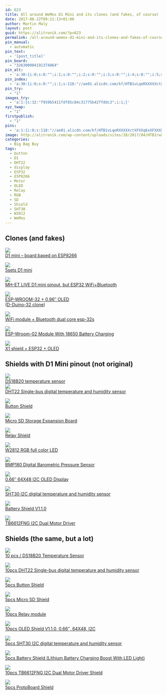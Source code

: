 ```yaml
---
id: 623
title: All around WeMos D1 Mini and its clones (and fakes, of course)
date: 2017-06-22T09:21:13+01:00
author: Martin Maly
layout: post
guid: https://alitronik.com/?p=623
permalink: /all-around-wemos-d1-mini-and-its-clones-and-fakes-of-course/
pin_manual:
  - automatic
pin_text:
  - '[post_title]'
pin_board:
  - "326300004191374864"
pin_alt:
  - 'a:30:{i:0;s:0:"";i:1;s:0:"";i:2;s:0:"";i:3;s:0:"";i:4;s:0:"";i:5;s:0:"";i:6;s:0:"";i:7;s:0:"";i:8;s:0:"";i:9;s:0:"";i:10;s:0:"";i:11;s:0:"";i:12;s:0:"";i:13;s:0:"";i:14;s:0:"";i:15;s:0:"";i:16;s:0:"";i:17;s:0:"";i:18;s:0:"";i:19;s:0:"";i:20;s:0:"";i:21;s:0:"";i:22;s:0:"";i:23;s:0:"";i:24;s:0:"";i:25;s:0:"";i:26;s:0:"";i:27;s:0:"";i:28;s:0:"";i:29;s:0:"";}'
pin_index:
  - 'a:30:{i:0;s:0:"";i:1;s:118:"//ae01.alicdn.com/kf/HTB1vLqeRXXXXXctXFXXq6xXFXXXX/-font-b-D1-b-font-font-b-mini-b-font--font-b-Mini-b.jpg_220x220.jpg";i:2;s:126:"//ae01.alicdn.com/kf/HTB1AG5VRpXXXXccXXXXq6xXFXXXN/A302-5sets-font-b-D1-b-font-font-b-mini-b-font--font-b-Mini.jpg_220x220.jpg";i:3;s:126:"//ae01.alicdn.com/kf/HTB1cPLGRFXXXXbZXpXXq6xXFXXXf/MH-ET-LIVE-font-b-D1-b-font-font-b-mini-b-font-font-b-ESP32.jpg_220x220.jpg";i:4;s:128:"//ae01.alicdn.com/kf/HTB1s9u8QVXXXXbcXFXXq6xXFXXXg/ESP-WROOM-32-0-96-font-b-ESP32-b-font-font-b-OLED-b-font-WIFI.jpg_220x220.jpg";i:5;s:132:"//ae01.alicdn.com/kf/HTB1OIa4RXXXXXbyapXXq6xXFXXXV/Lolin-font-b-ESP32-b-font-font-b-wemos-b-font-font-b-ESP32-b-font.jpg_220x220.jpg";i:6;s:141:"//ae01.alicdn.com/kf/HTB1KwqJRFXXXXXEXFXXq6xXFXXX0/-font-b-WeMos-b-font-D1-ESP-Wroom-02-ESP8266-Nodemcu-WiFi-Module-With-font.jpg_220x220.jpg";i:7;s:121:"//ae01.alicdn.com/kf/HTB1sevfRXXXXXcuXVXXq6xXFXXXH/-font-b-X1-b-font-font-b-shield-b-font--font-b-Lolin-b.jpg_220x220.jpg";i:8;s:159:"//ae01.alicdn.com/kf/HTB10RsWRFXXXXXqapXXq6xXFXXXq/1PCS-LOT-font-b-DS18B20-b-font-temperature-sensor-module-measurement-module-FOR-WeMos-font-b.jpg_220x220.jpg";i:9;s:132:"//ae01.alicdn.com/kf/HTB1rpj5OFXXXXXDXFXXq6xXFXXX0/DHT-Pro-Shield-for-WeMos-font-b-D1-b-font-font-b-mini-b-font-font.jpg_220x220.jpg";i:10;s:131:"//ae01.alicdn.com/kf/HTB18WW6PXXXXXblXpXXq6xXFXXX3/1-font-b-Button-b-font-Shield-for-WAVGAT-font-b-D1-b-font-font-b.jpg_220x220.jpg";i:11;s:139:"//ae01.alicdn.com/kf/HTB1mFS9QpXXXXXvXpXXq6xXFXXXT/Micro-SD-Storage-Expansion-Board-For-font-b-D1-b-font-font-b-MINI-b-font.jpg_220x220.jpg";i:12;s:127:"//ae01.alicdn.com/kf/HTB16JL3LXXXXXbaXpXXq6xXFXXXc/-font-b-Relay-b-font-Module-For-font-b-D1-b-font-font-b-MINI.jpg_220x220.jpg";i:13;s:130:"//ae01.alicdn.com/kf/HTB1YXjxRpXXXXamaXXXq6xXFXXXG/-font-b-W2812-b-font-RGB-full-color-module-FOR-font-b-D1-b-font.jpg_220x220.jpg";i:14;s:160:"//ae01.alicdn.com/kf/HTB14Zx7QpXXXXaGXpXXq6xXFXXXl/-font-b-BMP180-b-font-Replace-BMP085-Digital-Barometric-Pressure-Sensor-Module-FOR-WeMos-font.jpg_220x220.jpg";i:15;s:136:"//ae01.alicdn.com/kf/HTB1iVKhRpXXXXXuXXXXq6xXFXXXv/0-66-inch-64X48-IIC-I2C-font-b-OLED-b-font-LED-LCD-Dispaly-Shield-for.jpg_220x220.jpg";i:16;s:129:"//ae01.alicdn.com/kf/HTB1LxGLQpXXXXbXXVXXq6xXFXXXs/-font-b-SHT30-b-font-Shield-for-WAVGAT-font-b-D1-b-font-font-b.jpg_220x220.jpg";i:17;s:126:"//ae01.alicdn.com/kf/HTB14O9RQpXXXXcmXFXXq6xXFXXXn/-font-b-Battery-b-font-Shield-V1-1-0-For-WAVGAT-font-b-D1-b.jpg_220x220.jpg";i:18;s:131:"//ae01.alicdn.com/kf/HTB1h4Z9RFXXXXXoaXXXq6xXFXXXt/New-TB6612FNG-font-b-WeMos-b-font-font-b-D1-b-font-font-b-mini-b.jpg_220x220.jpg";i:19;s:124:"//ae01.alicdn.com/kf/HTB1EfvcRFXXXXbJXFXXq6xXFXXXj/-font-b-DS18B20-b-font-For-font-b-D1-b-font-font-b-Mini-b.jpg_220x220.jpg";i:20;s:128:"//ae01.alicdn.com/kf/HTB1Z3AEOFXXXXcBXFXXq6xXFXXXk/-font-b-10pcs-b-font-lot-DHT-Pro-Shield-for-WeMos-font-b-D1-b.jpg_220x220.jpg";i:21;s:131:"//ae01.alicdn.com/kf/HTB1xTUXQFXXXXXoaXXXq6xXFXXX2/-font-b-5PCS-b-font-1-font-b-Button-b-font-Shield-for-WeMos-font.jpg_220x220.jpg";i:22;s:137:"//ae01.alicdn.com/kf/HTB1dNVqQpXXXXb6apXXq6xXFXXXi/Free-shipping-font-b-5pcs-b-font-Micro-SD-Shield-for-WeMos-font-b-D1-b.jpg_220x220.jpg";i:23;s:130:"//ae01.alicdn.com/kf/HTB1i2YuQVXXXXaDaFXXq6xXFXXX5/-font-b-10pcs-b-font-lot-1-Road-font-b-relay-b-font-module-High.jpg_220x220.jpg";i:24;s:124:"//ae01.alicdn.com/kf/HTB1GSoFQVXXXXbSXXXXq6xXFXXX4/-font-b-10pcs-b-font-font-b-OLED-b-font-Shield-V1-1-0-for.jpg_220x220.jpg";i:25;s:142:"//ae01.alicdn.com/kf/HTB1xZEaQVXXXXcRaXXXq6xXFXXXZ/CFsunbird-font-b-5pcs-b-font-lot-font-b-SHT30-b-font-Shield-for-WAVGAT-font.jpg_220x220.jpg";i:26;s:123:"//ae01.alicdn.com/kf/HTB1JqcuQVXXXXazXFXXq6xXFXXXx/-font-b-5PCS-b-font-WeMos-font-b-D1-b-font-font-b-Mini-b.jpg_220x220.jpg";i:27;s:131:"//ae01.alicdn.com/kf/HTB1cbMoQVXXXXaYXFXXq6xXFXXXs/-font-b-10pcs-b-font-New-TB6612FNG-font-b-WeMos-b-font-font-b-D1.jpg_220x220.jpg";i:28;s:90:"http://alitronik.com/wp-content/uploads/sites/18/2017/04/HTB1rwXePFXXXXcdXFXXq6xXFXXXg.jpg";i:29;s:153:"//ae01.alicdn.com/kf/HTB1TBmORFXXXXaBaXXXq6xXFXXXW/5PCS-ProtoBoard-Shield-for-font-b-WeMos-b-font-D1-mini-double-sided-perf-board-Compati.jpg_220x220.jpg";}'
pin_try:
  - "1"
images_try:
  - 'a:1:{s:32:"f959b5411fdf85c84c31775b42ffddc3";i:1;}'
xyz_twap:
  - "1"
firstpublish:
  - "1"
pins:
  - 'a:1:{i:0;s:118:"//ae01.alicdn.com/kf/HTB1vLqeRXXXXXctXFXXq6xXFXXXX/-font-b-D1-b-font-font-b-mini-b-font--font-b-Mini-b.jpg_220x220.jpg";}'
image: http://alitronik.com/wp-content/uploads/sites/18/2017/04/HTB1rwXePFXXXXcdXFXXq6xXFXXXg.jpg
categories:
  - Big Bag Buy
tags:
  - button
  - D1
  - DHT22
  - display
  - ESP32
  - ESP8266
  - Motor
  - OLED
  - Relay
  - RGB
  - SD
  - Shield
  - SHT30
  - W2812
  - WeMos
---
```

## Clones (and fakes)

<a href="http://s.click.aliexpress.com/e/AAmUnI6" target="_parent"><img src="//ae01.alicdn.com/kf/HTB1vLqeRXXXXXctXFXXq6xXFXXXX/-font-b-D1-b-font-font-b-mini-b-font--font-b-Mini-b.jpg_220x220.jpg" /><span style="display: block;">D1 mini &#8211; board based on ESP8266</span></a>

<a href="http://s.click.aliexpress.com/e/biAAMJI" target="_parent"><img src="//ae01.alicdn.com/kf/HTB1AG5VRpXXXXccXXXXq6xXFXXXN/A302-5sets-font-b-D1-b-font-font-b-mini-b-font--font-b-Mini.jpg_220x220.jpg" /><span style="display: block;">5sets D1 mini</span></a>

<a href="http://s.click.aliexpress.com/e/jey3ZVr" target="_parent"><img src="//ae01.alicdn.com/kf/HTB1cPLGRFXXXXbZXpXXq6xXFXXXf/MH-ET-LIVE-font-b-D1-b-font-font-b-mini-b-font-font-b-ESP32.jpg_220x220.jpg" /><span style="display: block;">MH-ET LIVE D1 mini pinout, but ESP32 WiFi+Bluetooth</span></a>

<a href="http://s.click.aliexpress.com/e/2fUNZnA" target="_parent"><img src="//ae01.alicdn.com/kf/HTB1s9u8QVXXXXbcXFXXq6xXFXXXg/ESP-WROOM-32-0-96-font-b-ESP32-b-font-font-b-OLED-b-font-WIFI.jpg_220x220.jpg" /><span style="display: block;">ESP-WROOM-32 + 0.96&#8243; OLED</span></a>([D-Duino-32 clone](https://www.tindie.com/products/lspoplove/d-duino-32-v2arduino-and-node32-and-esp32-and-096oled/))

<a href="http://s.click.aliexpress.com/e/eEi6mQZ" target="_parent"><img src="//ae01.alicdn.com/kf/HTB1OIa4RXXXXXbyapXXq6xXFXXXV/Lolin-font-b-ESP32-b-font-font-b-wemos-b-font-font-b-ESP32-b-font.jpg_220x220.jpg" /><span style="display: block;">WiFi module + Bluetooth dual core esp-32s</span></a>

<a href="http://s.click.aliexpress.com/e/FmIIYv7" target="_parent"><img src="//ae01.alicdn.com/kf/HTB1KwqJRFXXXXXEXFXXq6xXFXXX0/-font-b-WeMos-b-font-D1-ESP-Wroom-02-ESP8266-Nodemcu-WiFi-Module-With-font.jpg_220x220.jpg" /><span style="display: block;">ESP-Wroom-02 Module With 18650 Battery Charging</span></a>

<a href="http://s.click.aliexpress.com/e/eurj27I" target="_parent"><img src="//ae01.alicdn.com/kf/HTB1sevfRXXXXXcuXVXXq6xXFXXXH/-font-b-X1-b-font-font-b-shield-b-font--font-b-Lolin-b.jpg_220x220.jpg" /><span style="display: block;">X1 shield + ESP32 + OLED</span></a>

## Shields with D1 Mini pinout (not original)

<a href="http://s.click.aliexpress.com/e/maiuRbE" target="_parent"><img src="//ae01.alicdn.com/kf/HTB10RsWRFXXXXXqapXXq6xXFXXXq/1PCS-LOT-font-b-DS18B20-b-font-temperature-sensor-module-measurement-module-FOR-WeMos-font-b.jpg_220x220.jpg" /><span style="display: block;">DS18B20 temperature sensor</span></a><a href="http://s.click.aliexpress.com/e/NJEiaAq" target="_parent"><img src="//ae01.alicdn.com/kf/HTB1rpj5OFXXXXXDXFXXq6xXFXXX0/DHT-Pro-Shield-for-WeMos-font-b-D1-b-font-font-b-mini-b-font-font.jpg_220x220.jpg" /><span style="display: block;">DHT22 Single-bus digital temperature and humidity sensor</span></a>

<a href="http://s.click.aliexpress.com/e/3j2beEi" target="_parent"><img src="//ae01.alicdn.com/kf/HTB18WW6PXXXXXblXpXXq6xXFXXX3/1-font-b-Button-b-font-Shield-for-WAVGAT-font-b-D1-b-font-font-b.jpg_220x220.jpg" /><span style="display: block;">Button Shield</span></a>

<a href="http://s.click.aliexpress.com/e/MFa2rnu" target="_parent"><img src="//ae01.alicdn.com/kf/HTB1mFS9QpXXXXXvXpXXq6xXFXXXT/Micro-SD-Storage-Expansion-Board-For-font-b-D1-b-font-font-b-MINI-b-font.jpg_220x220.jpg" /><span style="display: block;">Micro SD Storage Expansion Board</span></a>

<a href="http://s.click.aliexpress.com/e/Uz3rVBQ" target="_parent"><img src="//ae01.alicdn.com/kf/HTB16JL3LXXXXXbaXpXXq6xXFXXXc/-font-b-Relay-b-font-Module-For-font-b-D1-b-font-font-b-MINI.jpg_220x220.jpg" /><span style="display: block;">Relay Shield</span></a>

<a href="http://s.click.aliexpress.com/e/23NFaeM" target="_parent"><img src="//ae01.alicdn.com/kf/HTB1YXjxRpXXXXamaXXXq6xXFXXXG/-font-b-W2812-b-font-RGB-full-color-module-FOR-font-b-D1-b-font.jpg_220x220.jpg" /></a><span style="display: block;"><a href="http://s.click.aliexpress.com/e/23NFaeM" target="_parent">W2812 RGB full color LED</a></span>

<a href="http://s.click.aliexpress.com/e/B6aMBAU" target="_parent"><img src="//ae01.alicdn.com/kf/HTB14Zx7QpXXXXaGXpXXq6xXFXXXl/-font-b-BMP180-b-font-Replace-BMP085-Digital-Barometric-Pressure-Sensor-Module-FOR-WeMos-font.jpg_220x220.jpg" /><span style="display: block;">BMP180 Digital Barometric Pressure Sensor</span></a>

<a href="http://s.click.aliexpress.com/e/ie6aqbq" target="_parent"><img src="//ae01.alicdn.com/kf/HTB1iVKhRpXXXXXuXXXXq6xXFXXXv/0-66-inch-64X48-IIC-I2C-font-b-OLED-b-font-LED-LCD-Dispaly-Shield-for.jpg_220x220.jpg" /><span style="display: block;">0.66&#8243; 64X48 I2C OLED Display</span></a>

<a href="http://s.click.aliexpress.com/e/fQ7UJuZ" target="_parent"><img src="//ae01.alicdn.com/kf/HTB1LxGLQpXXXXbXXVXXq6xXFXXXs/-font-b-SHT30-b-font-Shield-for-WAVGAT-font-b-D1-b-font-font-b.jpg_220x220.jpg" /><span style="display: block;">SHT30 I2C digital temperature and humidity sensor</span></a>

<a href="http://s.click.aliexpress.com/e/imIaEEQ" target="_parent"><img src="//ae01.alicdn.com/kf/HTB14O9RQpXXXXcmXFXXq6xXFXXXn/-font-b-Battery-b-font-Shield-V1-1-0-For-WAVGAT-font-b-D1-b.jpg_220x220.jpg" /><span style="display: block;">Battery Shield V1.1.0</span></a>

<a href="http://s.click.aliexpress.com/e/qFUnaQB" target="_parent"><img src="//ae01.alicdn.com/kf/HTB1h4Z9RFXXXXXoaXXXq6xXFXXXt/New-TB6612FNG-font-b-WeMos-b-font-font-b-D1-b-font-font-b-mini-b.jpg_220x220.jpg" /><span style="display: block;">TB6612FNG I2C Dual Motor Driver</span></a>

## Shields (the same, but a lot)

<a href="http://s.click.aliexpress.com/e/MZjMVVR" target="_parent"><img src="//ae01.alicdn.com/kf/HTB1EfvcRFXXXXbJXFXXq6xXFXXXj/-font-b-DS18B20-b-font-For-font-b-D1-b-font-font-b-Mini-b.jpg_220x220.jpg" /><span style="display: block;">10 pcs / DS18B20 Temperature Sensor</span></a>

<a href="http://s.click.aliexpress.com/e/6UFuz7Y" target="_parent"><img src="//ae01.alicdn.com/kf/HTB1Z3AEOFXXXXcBXFXXq6xXFXXXk/-font-b-10pcs-b-font-lot-DHT-Pro-Shield-for-WeMos-font-b-D1-b.jpg_220x220.jpg" /><span style="display: block;">10pcs DHT22 Single-bus digital temperature and humidity sensor</span></a>

<a href="http://s.click.aliexpress.com/e/YRFA2fY" target="_parent"><img src="//ae01.alicdn.com/kf/HTB1xTUXQFXXXXXoaXXXq6xXFXXX2/-font-b-5PCS-b-font-1-font-b-Button-b-font-Shield-for-WeMos-font.jpg_220x220.jpg" /><span style="display: block;">5pcs Button Shield</span></a>

<a href="http://s.click.aliexpress.com/e/n2fE2BU" target="_parent"><img src="//ae01.alicdn.com/kf/HTB1dNVqQpXXXXb6apXXq6xXFXXXi/Free-shipping-font-b-5pcs-b-font-Micro-SD-Shield-for-WeMos-font-b-D1-b.jpg_220x220.jpg" /><span style="display: block;">5pcs Micro SD Shield</span></a>

<a href="http://s.click.aliexpress.com/e/FaAIeqV" target="_parent"><img src="//ae01.alicdn.com/kf/HTB1i2YuQVXXXXaDaFXXq6xXFXXX5/-font-b-10pcs-b-font-lot-1-Road-font-b-relay-b-font-module-High.jpg_220x220.jpg" /><span style="display: block;">10pcs Relay module</span></a>

<a href="http://s.click.aliexpress.com/e/eUfmIqF" target="_parent"><img src="//ae01.alicdn.com/kf/HTB1GSoFQVXXXXbSXXXXq6xXFXXX4/-font-b-10pcs-b-font-font-b-OLED-b-font-Shield-V1-1-0-for.jpg_220x220.jpg" /><span style="display: block;">10pcs OLED Shield V1.1.0, 0.66&#8243;, 64X48, I2C</span></a>

<a href="http://s.click.aliexpress.com/e/nybma6Q" target="_parent"><img src="//ae01.alicdn.com/kf/HTB1xZEaQVXXXXcRaXXXq6xXFXXXZ/CFsunbird-font-b-5pcs-b-font-lot-font-b-SHT30-b-font-Shield-for-WAVGAT-font.jpg_220x220.jpg" /><span style="display: block;">5pcs SHT30 I2C digital temperature and humidity sensor</span></a>

<a href="http://s.click.aliexpress.com/e/IEIQjUF" target="_parent"><img src="//ae01.alicdn.com/kf/HTB1JqcuQVXXXXazXFXXq6xXFXXXx/-font-b-5PCS-b-font-WeMos-font-b-D1-b-font-font-b-Mini-b.jpg_220x220.jpg" /><span style="display: block;">5pcs Battery Shield (Lithium Battery Charging Boost With LED Light)</span></a>

<a href="http://s.click.aliexpress.com/e/nyzNVjI" target="_parent"><img src="//ae01.alicdn.com/kf/HTB1cbMoQVXXXXaYXFXXq6xXFXXXs/-font-b-10pcs-b-font-New-TB6612FNG-font-b-WeMos-b-font-font-b-D1.jpg_220x220.jpg" /><span style="display: block;">10pcs TB6612FNG I2C Dual Motor Driver Shield</span></a>

<a href="http://s.click.aliexpress.com/e/MfiQfIM" target="_parent"><img src="//ae01.alicdn.com/kf/HTB1TBmORFXXXXaBaXXXq6xXFXXXW/5PCS-ProtoBoard-Shield-for-font-b-WeMos-b-font-D1-mini-double-sided-perf-board-Compati.jpg_220x220.jpg" /><span style="display: block;">5pcs ProtoBoard Shield</span></a>